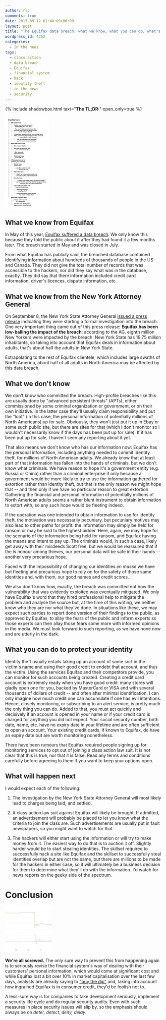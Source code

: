 ```yaml
---
author: rlc
comments: true
date: 2017-09-12 01:48:09+00:00
layout: post
title: "The Equifax data breach: what we know, what you can do, what's next"
wordpress_id: 4252
categories:
  - In the news
tags:
  - class action
  - data breach
  - Equifax
  - financial system
  - hack
  - identity theft
  - in the news
  - security
---
```


{% include shadowbox.html text="<b>The TL;DR:</b>" open_only=true %}

<img src="/assets/2017/09/img_7368-141x300.jpg" alt="TL;DR mindmap">
</div>
<!--more-->

## What we know from Equifax

In May of this year, [Equifax suffered a data breach](https://www.equifaxsecurity2017.com/consumer-notice/). We only know this because they told the public about it after they had found it a few months later. The breach started in May and was closed in July.

From what Equifax has publicly said, the breached database contained identifying information about hundreds of thousands of people in the US and Canada. They did not give the total number of records that was accessible to the hackers, nor did they say what was in the database, exactly. They did say that there information included credit card information, driver's licences, dispute information, etc.

## What we know from the New York Attorney General

On September 8, the New York State Attorney General [issued a press release](https://ag.ny.gov/press-release/ag-schneiderman-launches-formal-investigation-equifax-breach-issues-consumer-alert) indicating they were starting a formal investigation into the breach. One very important thing came out of this press release: **Equifax has been low-balling the impact of the breach**: according to the AG, eighth million New Yorkers were impacted by the breach. New York State has 19.75 million inhabitants, so taking into account that Equifax deals in information about adults, that's about half the adults in New York State.

Extrapolating to the rest of Equifax clientele, which includes large swaths of North America, about half of all adults in North America may be affected by this data breach.

## What we don't know

We don't know who committed the breach. High-profile breaches like this are usually done by "advanced persistent threats" (APTs), either commissioned by some criminal organization or government, or on their own initiative. In the latter case they'll usually claim responsibility and put the "loot" (in this case, the personal information of potentially millions of North Americans) up for sale. Obviously, they won't just put it up in Ebay or some such public site, but there are sites for that (which I don't monitor so I wouldn't necessarily know if the days has been put up for sale). If it has been put up for sale, I haven't seen any reporting about it yet.

That also means we don't know who has our information now: Equifax has the personal information, including anything needed to commit identity theft, for millions of North American adults. We already know that at least part of that information has fallen into the hands of criminals, but we don't know what criminals. We have reason to hope it's a government entity (e.g. Russia or China) rather than a criminal enterprise if only because a government would be more likely to try to use the information gathered for extortion rather than identity theft, but that is the only reason we might hope that -- and then only if we have no particular reason to great extortion. Gathering the financial and personal information of potentially millions of North American adults seems a rather blunt instrument to obtain information to extort with, so any such hope would be fleeting indeed.

If the operation was one intended to obtain information to use for identity theft, the motivation was necessarily pecuniary, but pecuniary motives may also lead to other paths for profit: the information may simply be held for ransom or may be sold to the highest bidder. Here, again, we may hope for the scenario of the information being held for ransom, and Equifax having the means and intent to pay up. The criminals would, in such a case, likely get away with their misdeeds Scott free, but we would be reassured that if the is honour among thieves, our personal data will be safe in their hands -- another very precarious hope.

Faced with the impossibility of changing our identities _en masse_ we have but fleeting and precarious hope to rely on for the safety of those same identities and, with them, our good names and credit scores.

We also don't know how, exactly, the breach was committed not how the vulnerability that was evidently exploited was eventually mitigated. We only have Equifax's word that they hired professional help to mitigate the problem and analyse the source but, at the time of this writing, we neither know who they are nor what they've done. In situations like these, we may expect such parties to report done version of their findings to the public, as approved by Equifax, to allay the fears of the public and inform experts so those experts can then allay those fears some more with informed opinions in the media. We must look forward to such reporting, as we have none now and are utterly in the dark.

## What you can do to protect your identity

Identity theft usually entails taking up an account of some sort in the victim's name and using their good credit to endebt that account, and thus the victim. Using the services Equifax and their competitors provide, you can monitor for such accounts being created. Creating a credit card account is extremely ready when you have good credit: many stores will gladly open one for you, backed by MasterCard or VISA and with several thousands of dollars of credit -- and often after minimal identification. I can only imagine how much credit one can accumulate if one has evil intentions. Hence, closely monitoring, or subscribing to an alert service, is pretty much the only thing you can do. Added to that, you must act quickly and decisively if an account is opened in your name or if your credit card is charged for anything you did not expect. Your social security number, birth date, name, etc. have no expiry date in your lifetime and are often sufficient to open an account. Your existing credit cards, if known to Equifax, do have an expiry date but are worth monitoring nonetheless.

There have been rumours that Equifax required people signing up for monitoring services to opt out of joining a class action law suit. It is not clear that this is true, nor that it is false. Read any terms and conditions carefully before agreeing to them if you want to keep your options open.

## What will happen next

I would expect each of the following:

1. The investigation by the New York State Attorney General will most likely lead to charges being laid, and settled.

2. A class action law suit against Equifax will likely be brought. If admitted, an advertisement will probably be placed to let you know what the criteria to join the class are. Such advertisements are usually put in fault newspapers, so you might want to watch for that.

3. The hackers will either start using the information or will try to make money from it. The easiest way to do that is to auction it off. Slightly harder would be to start stealing identities. The skillset required to successfully hack a site like Equifax and the skillset to successfully steal identities overlap but are not the same, but there are millions to be made for the hackers in either case, so it will ultimately be a business decision for them to determine what they'll do with the information. I'd watch for news reports on the geeky side of the spectrum.

# Conclusion

<img src="/assets/2017/09/img_7371-150x150.jpg" alt="Equifax dip after announcing breach">

**We're all screwed.** The only sure way to prevent this from happening again is to seriously revise the financial system's way of dealing with their customers' personal information, which would come at significant cost and while Equifax lost a bit over 10% in market capitalisation over the last few days, analysts are already saying to ["buy the dip"](http://www.seekingalpha.com/news/3294739) and, taking into account how ingrained Equifax is in consumer credit, they'd be foolish not to.

A less-sure way is for companies to take development seriously, implement a security life cycle and do regular security audits. Even with such measures in place security issues will slip by, so the emphasis should always be on _deter, detect, deny, delay_.
